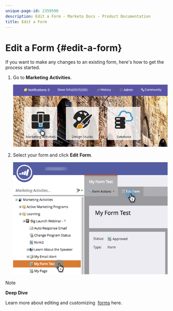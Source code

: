 ```yaml
---
unique-page-id: 2359590
description: Edit a Form - Marketo Docs - Product Documentation
title: Edit a Form
---
```


# Edit a Form {#edit-a-form}

If you want to make any changes to an existing form, here's how to get the process started.

1. Go to **Marketing** **Activities**. 

   ![](assets/login-marketing-activities.png)

1. Select your form and click **Edit** **Form**.

   ![](assets/editform.png)

>[!NOTE]
>
>**Deep Dive**
>
>Learn more about editing and customizing&nbsp; [forms](http://docs.marketo.com/display/docs/forms) here.


